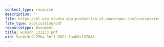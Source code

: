 ```yaml
---
content_type: resource
description: ''
file: https://ol-ocw-studio-app-production.s3.amazonaws.com/courses/res-12-000-evolution-of-physical-oceanography-spring-2007/5ae4c3c925ba3bf1882f7aa08c187846_wunsch_131133.pdf
file_type: application/pdf
resourcetype: Document
title: wunsch_131133.pdf
uid: 5ae4c3c9-25ba-3bf1-882f-7aa08c187846
---
```

